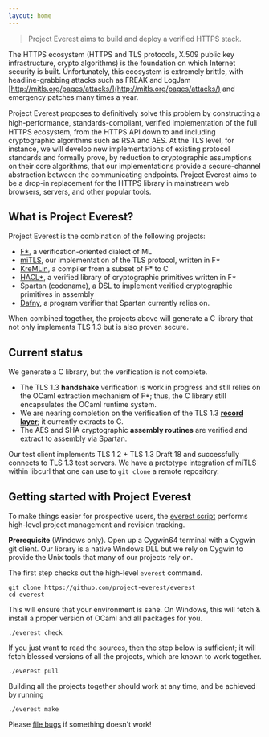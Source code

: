```yaml
---
layout: home
---
```


> Project Everest aims to build and deploy a verified HTTPS stack.

The HTTPS ecosystem (HTTPS and TLS protocols, X.509 public key
infrastructure, crypto algorithms) is the foundation on which Internet
security is built. Unfortunately, this ecosystem is extremely brittle, with
headline-grabbing attacks such as FREAK and LogJam
[http://mitls.org/pages/attacks/](http://mitls.org/pages/attacks/) and
emergency patches many times a year.

Project Everest proposes to deﬁnitively solve this problem by constructing a
high-performance, standards-compliant, veriﬁed implementation of the full HTTPS
ecosystem, from the HTTPS API down to and including cryptographic algorithms
such as RSA and AES. At the TLS level, for instance, we will develop new
implementations of existing protocol standards and formally prove, by reduction
to cryptographic assumptions on their core algorithms, that our implementations
provide a secure-channel abstraction between the communicating endpoints.
Project Everest aims to be a drop-in replacement for the HTTPS library in
mainstream web browsers, servers, and other popular tools.

## What is Project Everest?

Project Everest is the combination of the following projects:

- [F\*](https://fstar-lang.org), a verification-oriented dialect of ML
- [miTLS](https://mitls.org/), our implementation of the TLS protocol, written
  in F*
- [KreMLin](https://github.com/FStarLang/kremlin/), a compiler from a subset of
  F* to C
- [HACL\*](https://github.com/mitls/hacl-star), a verified library of
  cryptographic primitives written in F\*
- Spartan (codename), a DSL to implement verified cryptographic primitives in assembly
- [Dafny](https://www.microsoft.com/en-us/research/project/dafny-a-language-and-program-verifier-for-functional-correctness/),
  a program verifier that Spartan currently relies on.

When combined together, the projects above will generate a C library that not
only implements TLS 1.3 but is also proven secure.

## Current status

We generate a C library, but the verification is not complete.

- The TLS 1.3 **handshake** verification is work in progress and still relies on the
  OCaml extraction mechanism of F*; thus, the C library still encapsulates the
  OCaml runtime system.
- We are nearing completion on the verification of the TLS 1.3 [**record
  layer**](https://github.com/FStarLang/FStar/tree/master/examples/low-level/crypto);
  it currently extracts to C.
- The AES and SHA cryptographic **assembly routines** are verified and extract
  to assembly via Spartan.

Our test client implements TLS 1.2 + TLS 1.3 Draft 18 and successfully connects
to TLS 1.3 test servers. We have a prototype integration of miTLS within libcurl
that one can use to `git clone` a remote repository.

## Getting started with Project Everest

To make things easier for prospective users, the [everest
script](https://github.com/project-everest/everest) performs high-level project
management and revision tracking.

**Prerequisite** (Windows only). Open up a Cygwin64 terminal with a Cygwin git
client. Our library is a native Windows DLL but we rely on Cygwin to provide the
Unix tools that many of our projects rely on.

The first step checks out the high-level `everest` command.

```
git clone https://github.com/project-everest/everest
cd everest
```

This will ensure that your environment is sane. On Windows, this will fetch &
install a proper version of OCaml and all packages for you.

```
./everest check
```

If you just want to read the sources, then the step below is sufficient; it will
fetch blessed versions of all the projects, which are known to work
together.

```
./everest pull
```

Building all the projects together should work at any time, and be achieved by
running

```
./everest make
```

Please [file bugs](https://github.com/project-everest/everest/issues) if
something doesn't work!

